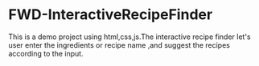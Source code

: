 # FWD-InteractiveRecipeFinder
This is a demo project using html,css,js.The interactive recipe finder let's user enter the ingredients or recipe name ,and suggest the recipes according to the input.
